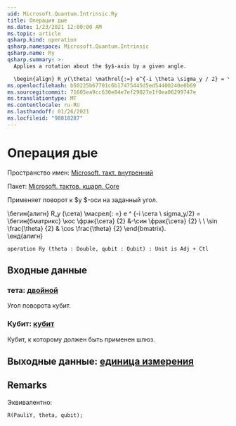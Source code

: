 ```yaml
---
uid: Microsoft.Quantum.Intrinsic.Ry
title: Операция дые
ms.date: 1/23/2021 12:00:00 AM
ms.topic: article
qsharp.kind: operation
qsharp.namespace: Microsoft.Quantum.Intrinsic
qsharp.name: Ry
qsharp.summary: >-
  Applies a rotation about the $y$-axis by a given angle.

  \begin{align} R_y(\theta) \mathrel{:=} e^{-i \theta \sigma_y / 2} = \begin{bmatrix} \cos \frac{\theta}{2} & -\sin \frac{\theta}{2}  \\\\ \sin \frac{\theta}{2} & \cos \frac{\theta}{2} \end{bmatrix}. \end{align}
ms.openlocfilehash: b50225b67701c6b17475445d5ed54400240e0b69
ms.sourcegitcommit: 71605ea9cc630e84e7ef29027e1f0ea06299747e
ms.translationtype: MT
ms.contentlocale: ru-RU
ms.lasthandoff: 01/26/2021
ms.locfileid: "98818287"
---
```

# <a name="ry-operation"></a>Операция дые

Пространство имен: [Microsoft. такт. внутренний](xref:Microsoft.Quantum.Intrinsic)

Пакет: [Microsoft. тактов. кшарп. Core](https://nuget.org/packages/Microsoft.Quantum.QSharp.Core)


Применяет поворот к $y $-оси на заданный угол.

\бегин{алигн} R_y (\сета) \масрел{: =} e ^ {-i \сета \ sigma_y/2} = \бегин{бматрикс} \кос \фрак{\сета} {2} &-\син \фрак{\сета} {2} \\ \\ \sin \frac{\theta} {2} & \cos \frac{\theta} {2} \end{bmatrix}.  
\енд{алигн}

```qsharp
operation Ry (theta : Double, qubit : Qubit) : Unit is Adj + Ctl
```


## <a name="input"></a>Входные данные

### <a name="theta--double"></a>тета: [двойной](xref:microsoft.quantum.lang-ref.double)

Угол поворота кубит.


### <a name="qubit--qubit"></a>Кубит: [кубит](xref:microsoft.quantum.lang-ref.qubit)

Кубит, к которому должен быть применен шлюз.



## <a name="output--unit"></a>Выходные данные: [единица измерения](xref:microsoft.quantum.lang-ref.unit)



## <a name="remarks"></a>Remarks

Эквивалентно:

```qsharp
R(PauliY, theta, qubit);
```